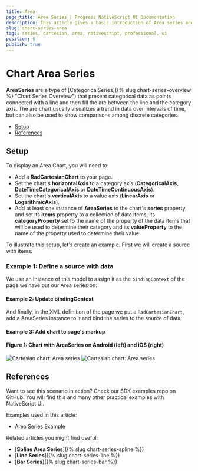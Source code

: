```yaml
---
title: Area
page_title: Area Series | Progress NativeScript UI Documentation
description: This article gives a basic introduction of Area series and continues with a sample scenario of how Area series are used.
slug: chart-series-area
tags: series, cartesian, area, nativescript, professional, ui
position: 6
publish: true
---
```


# Chart Area Series

**AreaSeries** are a type of [CategoricalSeries]({% slug chart-series-overview %} "Chart Series Overview") that present categorical data as points connected with a line and then fill the are between the line and the category axis. The are chart usually visualizes a trend in data over intervals of time, but can also be used to show comparisons among discrete categories.

* [Setup](#setup)
* [References](#references)

## Setup

To display an Area Chart, you will need to:

* Add a **RadCartesianChart** to your page.
* Set the chart's **horizontalAxis** to a category axis (**CategoricalAxis**, **DateTimeCategoricalAxis** or **DateTimeContinuousAxis**).
* Set the chart's **verticalAxis** to a value axis (**LinearAxis** or **LogarithmicAxis**).
* Add at least one instance of **AreaSeries**  to the chart's **series** property and set its **items** property to a collection of data items, its **categoryProperty** set to the name of the property of the data items that will be used to determine their category and its **valueProperty** to the name of the property used to determine their value.

To illustrate this setup, let's create an example. First we will create a source with items:

### Example 1: Define a source with data

<snippet id='categorical-source'/>

We use an instance of this model to assign it as the `bindingContext` of the page we have put our Area series on:

#### Example 2: Update bindingContext

<snippet id='binding-context-area-series'/>

And finally, in the XML definition of the page we put a `RadCartesianChart`, add a AreaSeries instance to it and bind the series to the source of data:

#### Example 3: Add chart to page's markup

<snippet id='area-series'/>

#### Figure 1: Chart with AreaSeries on Android (left) and iOS (right)

![Cartesian chart: Area series](../../../../img/ns_ui/area_series_android.png "Area series on Android.") ![Cartesian chart: Area series](../../../../img/ns_ui/area_series_ios.png "Area series on iOS.")

## References

Want to see this scenario in action?
Check our SDK examples repo on GitHub. You will find this and many other practical examples with NativeScript UI.

Examples used in this article:

* [Area Series Example](https://github.com/NativeScript/nativescript-ui-samples/tree/master/chart/app/examples/series/area)

Related articles you might find useful:

* [**Spline Area Series**]({% slug chart-series-spline %})
* [**Line Series**]({% slug chart-series-line %})
* [**Bar Series**]({% slug chart-series-bar %})
